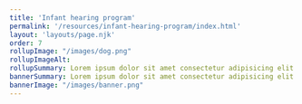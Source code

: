 ```yaml
---
title: 'Infant hearing program'
permalink: '/resources/infant-hearing-program/index.html'
layout: 'layouts/page.njk'
order: 7
rollupImage: "/images/dog.png"
rollupImageAlt:
rollupSummary: Lorem ipsum dolor sit amet consectetur adipisicing elit.
bannerSummary: Lorem ipsum dolor sit amet consectetur adipisicing elit.
bannerImage: "/images/banner.png"
---
```

